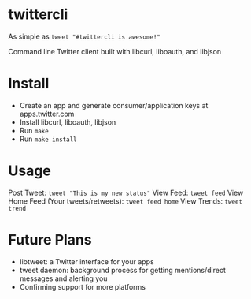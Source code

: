 twittercli
==========
As simple as `tweet "#twittercli is awesome!"`

Command line Twitter client built with libcurl, liboauth, and libjson


Install
==========
- Create an app and generate consumer/application keys at apps.twitter.com
- Install libcurl, liboauth, libjson
- Run `make`
- Run `make install`


Usage
==========
Post Tweet: `tweet "This is my new status"`
View Feed: `tweet feed`
View Home Feed (Your tweets/retweets): `tweet feed home`
View Trends: `tweet trend`


Future Plans
==========
- libtweet: a Twitter interface for your apps
- tweet daemon: background process for getting mentions/direct messages and alerting you
- Confirming support for more platforms